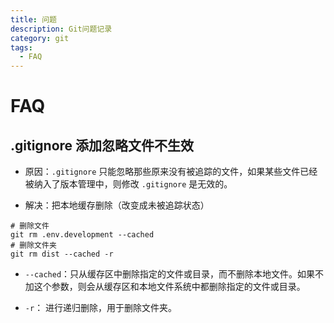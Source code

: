 ```yaml
---
title: 问题
description: Git问题记录
category: git
tags:
  - FAQ
---
```


# FAQ

## .gitignore 添加忽略文件不生效

- 原因：`.gitignore` 只能忽略那些原来没有被追踪的文件，如果某些文件已经被纳入了版本管理中，则修改 `.gitignore` 是无效的。

- 解决：把本地缓存删除（改变成未被追踪状态）

```shell
# 删除文件
git rm .env.development --cached
# 删除文件夹
git rm dist --cached -r
```

- `--cached`：只从缓存区中删除指定的文件或目录，而不删除本地文件。如果不加这个参数，则会从缓存区和本地文件系统中都删除指定的文件或目录。

- `-r`： 进行递归删除，用于删除文件夹。

